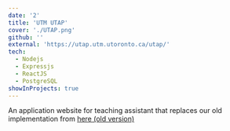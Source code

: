 ```yaml
---
date: '2'
title: 'UTM UTAP'
cover: './UTAP.png'
github: ''
external: 'https://utap.utm.utoronto.ca/utap/'
tech:
  - Nodejs
  - Expressjs
  - ReactJS
  - PostgreSQL
showInProjects: true
---
```


An application website for teaching assistant that replaces our old implementation from [here (old version)](https://cs.utm.utoronto.ca/~ta/utap/controller.php)
